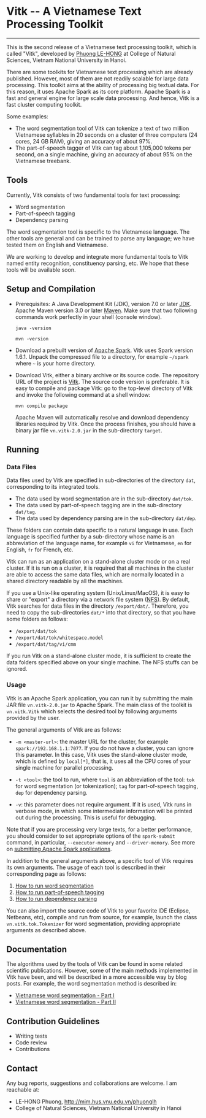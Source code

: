 # Vitk -- A Vietnamese Text Processing Toolkit #
---

This is the second release of a Vietnamese text processing toolkit,
which is called "Vitk", developed by [Phuong
LE-HONG](http://mim.hus.vnu.edu.vn/phuonglh) 
 at College of Natural Sciences, Vietnam National University in Hanoi.

There are some toolkits for Vietnamese text processing which are
already published. However, most of them are not readily scalable for
large data processing. This toolkit aims at the ability of processing
big textual data. For this reason, it uses Apache Spark as its core
platform. Apache Spark is a fast and general engine for large
scale data processing. And hence, Vitk is a fast cluster computing
toolkit.

Some examples: 
* The word segmentation tool of Vitk can
tokenize a text of two million Vietnamese syllables in 20 seconds
on a cluster of three computers (24 cores, 24 GB RAM), giving an
accuracy of about 97%.
* The part-of-speech tagger of Vitk can tag about 1,105,000 tokens per second, 
on a single machine, giving an accuracy of about 95% on the Vietnamese treebank.

## Tools ##

Currently, Vitk consists of two fundamental tools for text processing:

* Word segmentation
* Part-of-speech tagging
* Dependency parsing 

The word segmentation tool is specific to the Vietnamese language. The
other tools are general and can be trained to parse any language; we
have tested them on English and Vietnamese. 

We are working to develop and integrate more fundamental tools to Vitk
named entity recognition, constituency parsing, etc. We hope that
these tools will be available soon.

## Setup and Compilation ##

* Prerequisites: A Java Development Kit (JDK), version 7.0 or
  later [JDK](http://www.oracle.com/technetwork/java/javase/downloads/index.html).
	Apache Maven version 3.0 or later [Maven](http://maven.apache.org/). Make
  sure that two following commands work perfectly in your shell
  (console window).

	`java -version`
	
	`mvn -version`

* Download a prebuilt version of [Apache Spark](https://spark.apache.org/).
	Vitk uses Spark version 1.6.1. Unpack the compressed file to a directory,
	for example `~/spark` where `~` is your home directory.

* Download Vitk, either a binary archive or its source code. The
  repository URL of the project is [Vitk](https://github.com/phuonglh/vn.vitk.git).
  The source code version is preferable. It is easy to compile and
  package Vitk: go to the top-level directory of Vitk and invoke the
  following command at a shell window:

	`mvn compile package`

	Apache Maven will automatically resolve and download dependency
	libraries required by Vitk. Once the process finishes, you should
	have a binary jar file `vn.vitk-2.0.jar` in the sub-directory
	`target`. 


## Running ##

### Data Files ###

Data files used by Vitk are specified in sub-directories of the directory `dat`, 
corresponding to its integrated tools. 

* The data used by word segmentation are in the sub-directory 
`dat/tok`.
* The data used by part-of-speech tagging are in the sub-directory 
`dat/tag`.
* The data used by dependency parsing are in the sub-directory 
`dat/dep`.

These folders can contain data specific to a natural language in
use. Each language is specified further by a sub-directory whose name
is an abbreviation of the language name, for example `vi` for
Vietnamese, `en` for English, `fr` for French, etc.

Vitk can run as an application on a stand-alone cluster mode  or on a
real cluster. If it is run on a cluster, it is required that
all machines in the cluster are able to access the same data files,
which are normally located in a shared directory readable by all the
machines.

If you use a Unix-like operating system (Unix/Linux/MacOS), it is easy to share or
"export" a directory via a network file system
([NFS](https://en.wikipedia.org/wiki/Network_File_System)). By
default, Vitk 
searches for data files in the directory `/export/dat/`. Therefore,
you need to copy the sub-directories `dat/*` into that directory, so
that you have some folders as follows: 

* `/export/dat/tok`
* `/export/dat/tok/whitespace.model`
* `/export/dat/tag/vi/cmm`

If you run Vitk on a stand-alone cluster mode, it is sufficient to
create the data folders specified above on your single machine. The
NFS stuffs can be ignored. 

### Usage ###

Vitk is an Apache Spark application, you can run it by submitting the 
main JAR file `vn.vitk-2.0.jar` to Apache Spark. The main class of the
toolkit is `vn.vitk.Vitk` which selects the desired tool by following
arguments provided by the user.  

The general arguments of Vitk are as follows:

* `-m <master-url>`: the master URL for the cluster, for example
  `spark://192.168.1.1:7077`. If you do not have a cluster, you can
  ignore this parameter. In this case, Vitk uses the stand-alone
  cluster mode, which is defined by `local[*]`, that is, it uses all
  the CPU cores of your single machine for parallel processing.

* `-t <tool>`: the tool to run, where `tool` is an abbreviation 
   of the tool: `tok` for word segmentation (or tokenization); `tag` for 
   part-of-speech tagging, `dep` for dependency parsing.
  
* `-v`: this parameter does not require argument. If it is used, Vitk
   runs in verbose mode, in which some intermediate information
   will be printed out during the processing. This is useful for debugging.

Note that if you are processing very large texts, for a better performance, 
you should consider to set appropriate options of the `spark-submit`
command, in particular, `--executor-memory` and `--driver-memory`. See
more  on [submitting Apache Spark
applications](http://spark.apache.org/docs/latest/submitting-applications.html). 

In addition to the general arguments above, a specific tool of Vitk
requires its own arguments. The usage of each tool is described in
their corresponding page as follows:

1. [How to run word segmentation](WS.md)
2. [How to run part-of-speech tagging](POS.md)
3. [How to run dependency parsing](DEP.md)

You can also import the source code of Vitk to your favorite IDE
(Eclipse, Netbeans, etc), compile and run from source, for example,
launch the class `vn.vitk.tok.Tokenizer` for word segmentation,
providing appropriate arguments as described above.

## Documentation ##

The algorithms used by the tools of Vitk can be found in some related
scientific publications. However, some of the main methods implemented
in Vitk have been, and will be described in a more accessible way by
blog posts. For example, the word segmentation method is described in: 
* [Vietnamese word segmentation - Part I](http://tech.fpt.com.vn/en/expert-opinion/vietnamese-word-segmentation-part-i-nd498043.html)
* [Vietnamese word segmentation - Part II](http://tech.fpt.com.vn/en/expert-opinion/vietnamese-word-segmentation-part-ii-nd498054.html)

## Contribution Guidelines ##

* Writing tests
* Code review
* Contributions

## Contact ##

Any bug reports, suggestions and collaborations are welcome. I am
reachable at: 

* LE-HONG Phuong, http://mim.hus.vnu.edu.vn/phuonglh
* College of Natural Sciences, Vietnam National University in Hanoi 
